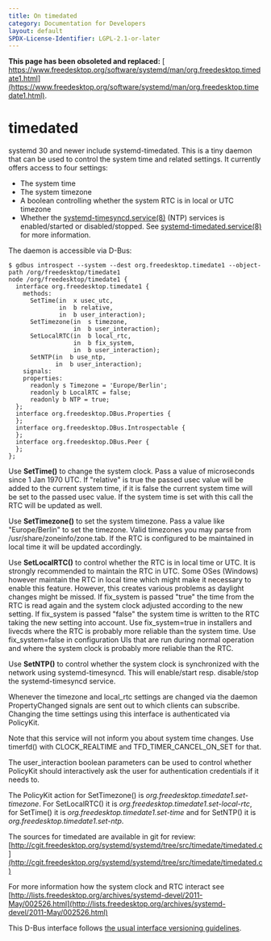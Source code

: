 ```yaml
---
title: On timedated
category: Documentation for Developers
layout: default
SPDX-License-Identifier: LGPL-2.1-or-later
---
```


**This page has been obsoleted and replaced:** [ https://www.freedesktop.org/software/systemd/man/org.freedesktop.timedate1.html](https://www.freedesktop.org/software/systemd/man/org.freedesktop.timedate1.html).

# timedated

systemd 30 and newer include systemd-timedated. This is a tiny daemon that can be used to control the system time and related settings. It currently offers access to four settings:

- The system time
- The system timezone
- A boolean controlling whether the system RTC is in local or UTC timezone
- Whether the [systemd-timesyncd.service(8)](http://www.freedesktop.org/software/systemd/man/systemd-timesyncd.service.html) (NTP) services is enabled/started or disabled/stopped.
  See [systemd-timedated.service(8)](http://www.freedesktop.org/software/systemd/man/systemd-timedated.service.html) for more information.

The daemon is accessible via D-Bus:

```
$ gdbus introspect --system --dest org.freedesktop.timedate1 --object-path /org/freedesktop/timedate1
node /org/freedesktop/timedate1 {
  interface org.freedesktop.timedate1 {
    methods:
      SetTime(in  x usec_utc,
              in  b relative,
              in  b user_interaction);
      SetTimezone(in  s timezone,
                  in  b user_interaction);
      SetLocalRTC(in  b local_rtc,
                  in  b fix_system,
                  in  b user_interaction);
      SetNTP(in  b use_ntp,
             in  b user_interaction);
    signals:
    properties:
      readonly s Timezone = 'Europe/Berlin';
      readonly b LocalRTC = false;
      readonly b NTP = true;
  };
  interface org.freedesktop.DBus.Properties {
  };
  interface org.freedesktop.DBus.Introspectable {
  };
  interface org.freedesktop.DBus.Peer {
  };
};
```

Use **SetTime()** to change the system clock. Pass a value of microseconds since 1 Jan 1970 UTC. If "relative" is true the passed usec value will be added to the current system time, if it is false the current system time will be set to the passed usec value. If the system time is set with this call the RTC will be updated as well.

Use **SetTimezone()** to set the system timezone. Pass a value like "Europe/Berlin" to set the timezone. Valid timezones you may parse from /usr/share/zoneinfo/zone.tab. If the RTC is configured to be maintained in local time it will be updated accordingly.

Use **SetLocalRTC()** to control whether the RTC is in local time or UTC. It is strongly recommended to maintain the RTC in UTC. Some OSes (Windows) however maintain the RTC in local time which might make it necessary to enable this feature. However, this creates various problems as daylight changes might be missed. If fix_system is passed "true" the time from the RTC is read again and the system clock adjusted according to the new setting. If fix_system is passed "false" the system time is written to the RTC taking the new setting into account. Use fix_system=true in installers and livecds where the RTC is probably more reliable than the system time. Use fix_system=false in configuration UIs that are run during normal operation and where the system clock is probably more reliable than the RTC.

Use **SetNTP()** to control whether the system clock is synchronized with the network using systemd-timesyncd. This will enable/start resp. disable/stop the systemd-timesyncd service.

Whenever the timezone and local_rtc settings are changed via the daemon PropertyChanged signals are sent out to which clients can subscribe. Changing the time settings using this interface is authenticated via PolicyKit.

Note that this service will not inform you about system time changes. Use timerfd() with CLOCK_REALTIME and TFD_TIMER_CANCEL_ON_SET for that.

The user_interaction boolean parameters can be used to control whether PolicyKit should interactively ask the user for authentication credentials if it needs to.

The PolicyKit action for SetTimezone() is _org.freedesktop.timedate1.set-timezone_. For SetLocalRTC() it is _org.freedesktop.timedate1.set-local-rtc_, for SetTime() it is _org.freedesktop.timedate1.set-time_ and for SetNTP() it is _org.freedesktop.timedate1.set-ntp_.

The sources for timedated are available in git for review: [http://cgit.freedesktop.org/systemd/systemd/tree/src/timedate/timedated.c](http://cgit.freedesktop.org/systemd/systemd/tree/src/timedate/timedated.c)

For more information how the system clock and RTC interact see [http://lists.freedesktop.org/archives/systemd-devel/2011-May/002526.html](http://lists.freedesktop.org/archives/systemd-devel/2011-May/002526.html)

This D-Bus interface follows [the usual interface versioning guidelines](http://0pointer.de/blog/projects/versioning-dbus.html).

